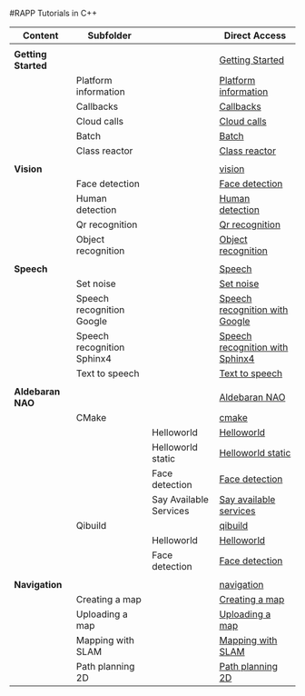 #RAPP Tutorials in C++

| **Content**        | **Subfolder**        |    |**Direct Access** |
|--------------------|----------------------|----|------------------|
|                    |                      |    |                  |
|**Getting Started** |                      |  | [Getting Started](getting_started/) |
|                    | Platform information |  | [Platform information](getting_started/platform_info/) |
|  | Callbacks |  | [Callbacks](getting_started/callbacks/) |
|  | Cloud calls |  | [Cloud calls](getting_started/available_services/) |
|  | Batch |  | [Batch](getting_started/batch/) |
|  | Class reactor |  |  [Class reactor](getting_started/class_reactor/) |
|  |  |  |  |
|**Vision** |  |  | [vision](vision/) |
|  | Face detection |  | [Face detection](vision/face_detection) |
|  | Human detection |  | [Human detection](vision/human_detection) |
|  | Qr recognition |  | [Qr recognition](vision/qr_recognition) |
|  | Object recognition |  | [Object recognition](vision/object_recognition) |
|  |  |  |  |
|**Speech**|  |  | [Speech](speech/) |
|  | Set noise |  | [Set noise](speech/set_noise_profile/) |
|  | Speech recognition Google |  | [Speech recognition with Google](speech/speech_recognition_google) |
|  | Speech recognition Sphinx4 |  | [Speech recognition with Sphinx4](speech/speech_recognition_sphinx4) |
|  | Text to speech |  | [Text to speech](speech/text_to_speech) |
|  |  |  |
|**Aldebaran NAO** |  |  | [Aldebaran NAO](aldebaran_nao/) |
|  | CMake |  | [cmake](aldebaran_nao/cmake) |
|  |  | Helloworld | [Helloworld](aldebaran_nao/cmake/helloworld/) |
|  |  | Helloworld static | [Helloworld static](aldebaran_nao/cmake/helloworld_static) |
|  |  | Face detection | [Face detection](aldebaran_nao/cmake/face_detection) |
|  |  | Say Available Services | [Say available services](aldebaran_nao/cmake/say_services/) |
|  | Qibuild |  | [qibuild](aldebaran_nao/qibuild/) |
|  |  | Helloworld | [Helloworld](aldebaran_nao/qibuild/helloworld/) |
|  |  | Face detection | [Face detection](aldebaran_nao/qibuild/facedetection/) |
|  |  |  |  |
| **Navigation** |  |  | [navigation](navigation/) |
|  | Creating a map |  | [Creating a map](navigation/creating_a_map/) |
|  | Uploading a map |  | [Uploading a map](navigation/uploading_a_map) |
|  | Mapping with SLAM |  | [Mapping with SLAM](navigation/mapping_slam/) |
|  | Path planning 2D |  | [Path planning 2D](navigation/path_planning/) |

